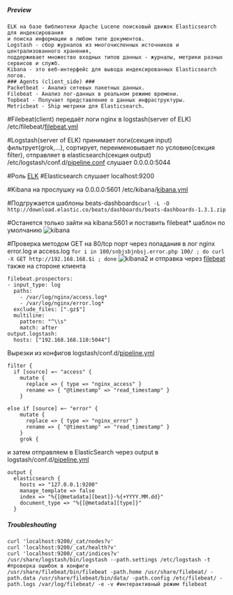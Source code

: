 ##### Preview
```
ELK на базе библиотеки Apache Lucene поисковый движок Elasticsearch для индексирования 
и поиска информации в любом типе документов.
Logstash - сбор журналов из многочисленных источников и централизованного хранения, 
поддерживает множество входных типов данных - журналы, метрики разных сервисов и служб.
Kibana - это веб-интерфейс для вывода индексированных Elasticsearch логов. 
### Agents (client_side) ###
Packetbeat - Анализ сетевых пакетных данных.
Filebeat - Анализ лог-данных в реальном режиме времени.
Topbeat - Получает представление о данных инфраструктуры.
Metricbeat - Ship метрики для Elasticsearch.
```

#Filebeat(client) передаёт логи nginx в logstash(server of ELK) 
/etc/filebeat/[filebeat.yml](https://github.com/kyourselfer/OTUS_LinuxAdmin201804/blob/master/lesson21_Journald_ELK/roles/nginx/files/filebeat.yml)

#Logstash(server of ELK) принимает логи(секция input) фильтрует(grok,...), сортирует, переименовывает по условию(секция filter), отправляет в elasticsearch(секция output) /etc/logstash/conf.d/[pipeline.conf](https://github.com/kyourselfer/OTUS_LinuxAdmin201804/blob/master/lesson21_Journald_ELK/roles/ELK/files/logstash_pipeline.yml) слушает 0.0.0.0:5044

#Роль [ELK](https://github.com/kyourselfer/OTUS_LinuxAdmin201804/blob/master/lesson21_Journald_ELK/roles/ELK/tasks/main.yml)
#Elasticsearch слушает localhost:9200

#Kibana на прослушку на 0.0.0.0:5601
/etc/kibana/[kibana.yml](https://github.com/kyourselfer/OTUS_LinuxAdmin201804/blob/master/lesson21_Journald_ELK/roles/ELK/files/kibana.yml)

#Подгружается шаблоны beats-dashboards`curl -L -O http://download.elastic.co/beats/dashboards/beats-dashboards-1.3.1.zip`

#Останется только зайти на kibana:5601 и поставить filebeat* шаблон по умолчанию
![kibana](https://github.com/kyourselfer/OTUS_LinuxAdmin201804/blob/master/lesson21_Journald_ELK/img/kibana1.gif)

#Проверка методом GET на 80/tcp порт через попадания в лог nginx error.log и access.log `for i in 100/snbjsbjnbsj.error.php 100/ ; do curl -X GET http://192.168.168.$i ; done`
![kibana2](https://github.com/kyourselfer/OTUS_LinuxAdmin201804/blob/master/lesson21_Journald_ELK/img/kibana2.gif)
и отправка через [filebeat](https://github.com/kyourselfer/OTUS_LinuxAdmin201804/blob/master/lesson21_Journald_ELK/roles/nginx/files/filebeat.yml) также на стороне клиента
```
filebeat.prospectors:
- input_type: log
  paths:
    - /var/log/nginx/access.log*
    - /var/log/nginx/error.log*
  exclude_files: [".gz$"]
  multiline:
    pattern: "^\\s"
    match: after
output.logstash:
  hosts: ["192.168.168.110:5044"]
```
Вырезки из конфигов logstash/conf.d/[pipeline.yml](https://github.com/kyourselfer/OTUS_LinuxAdmin201804/blob/master/lesson21_Journald_ELK/roles/ELK/files/logstash_pipeline.yml)
```
filter {
  if [source] =~ "access" {
    mutate {
      replace => { type => "nginx_access" }
      rename => { "@timestamp" => "read_timestamp" }
    }
```
```
else if [source] =~ "error" {
    mutate {
      replace => { type => "nginx_error" }
      rename => { "@timestamp" => "read_timestamp" }
    }
    grok {
```
и затем отправляем в ElasticSearch через output в logstash/conf.d/[pipeline.yml](https://github.com/kyourselfer/OTUS_LinuxAdmin201804/blob/master/lesson21_Journald_ELK/roles/ELK/files/logstash_pipeline.yml)
```
output {
  elasticsearch {
    hosts => "127.0.0.1:9200"
    manage_template => false
    index => "%{[@metadata][beat]}-%{+YYYY.MM.dd}"
    document_type => "%{[@metadata][type]}"
  }
```
##### Troubleshouting
```
curl 'localhost:9200/_cat/nodes?v'
curl 'localhost:9200/_cat/health?v'
curl 'localhost:9200/_cat/indices?v'
/usr/share/logstash/bin/logstash --path.settings /etc/logstash -t #проверка ошибок в конфиге
/usr/share/filebeat/bin/filebeat -path.home /usr/share/filebeat/ -path.data /usr/share/filebeat/bin/data/ -path.config /etc/filebeat/ -path.logs /var/log/filebeat/ -e -v #интерактивный режим filebeat
```
